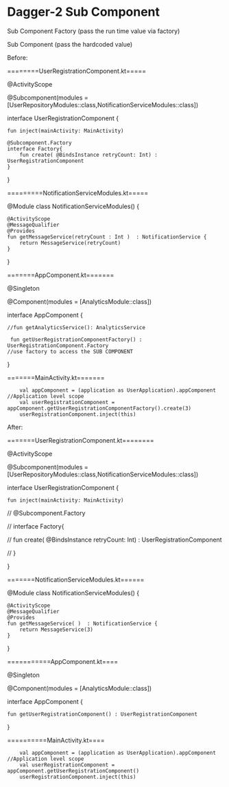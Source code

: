 # Dagger-2 Sub Component

Sub Component Factory (pass the run time value via factory) 

Sub Component (pass the hardcoded value)

Before:

========UserRegistrationComponent.kt===== 

@ActivityScope

@Subcomponent(modules = [UserRepositoryModules::class,NotificationServiceModules::class])

interface UserRegistrationComponent {

    fun inject(mainActivity: MainActivity)

    @Subcomponent.Factory
    interface Factory{
        fun create( @BindsInstance retryCount: Int) : UserRegistrationComponent
    }
}

=========NotificationServiceModules.kt=====



@Module
class NotificationServiceModules() {

    @ActivityScope
    @MessageQualifier
    @Provides
    fun getMessageService(retryCount : Int )  : NotificationService {
        return MessageService(retryCount)
    }

}

=======AppComponent.kt=======


@Singleton

@Component(modules = [AnalyticsModule::class])

interface AppComponent {

    //fun getAnalyticsService(): AnalyticsService

     fun getUserRegistrationComponentFactory() : UserRegistrationComponent.Factory
    //use factory to access the SUB COMPONENT
    
    
}

=======MainActivity.kt=======


        val appComponent = (application as UserApplication).appComponent //Application level scope
        val userRegistrationComponent = appComponent.getUserRegistrationComponentFactory().create(3)
        userRegistrationComponent.inject(this)




After:

=======UserRegistrationComponent.kt======== 


@ActivityScope

@Subcomponent(modules = [UserRepositoryModules::class,NotificationServiceModules::class])

interface UserRegistrationComponent {

    fun inject(mainActivity: MainActivity)

   // @Subcomponent.Factory
   
   //  interface Factory{
   
   //     fun create( @BindsInstance retryCount: Int) : UserRegistrationComponent
   
   // }
   
}


=======NotificationServiceModules.kt======


@Module
class NotificationServiceModules() {


    @ActivityScope
    @MessageQualifier
    @Provides
    fun getMessageService( )  : NotificationService {
        return MessageService(3)
    }


}

===========AppComponent.kt====

@Singleton

@Component(modules = [AnalyticsModule::class])

interface AppComponent {

    fun getUserRegistrationComponent() : UserRegistrationComponent
    
}

==========MainActivity.kt====

        val appComponent = (application as UserApplication).appComponent //Application level scope
        val userRegistrationComponent = appComponent.getUserRegistrationComponent()
        userRegistrationComponent.inject(this)




